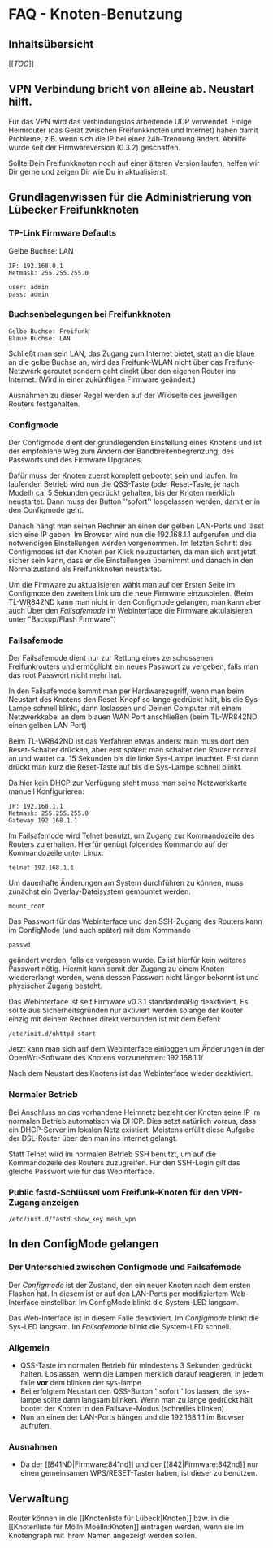 # FAQ - Knoten-Benutzung

## Inhaltsübersicht
[[_TOC_]]

## VPN Verbindung bricht von alleine ab. Neustart hilft.

Für das VPN wird das verbindungslos arbeitende UDP verwendet.
Einige Heimrouter (das Gerät zwischen Freifunkknoten und Internet) haben damit Probleme, z.B. wenn sich die IP bei einer 24h-Trennung ändert.
Abhilfe wurde seit der Firmwareversion (0.3.2) geschaffen.

Sollte Dein Freifunkknoten noch auf einer älteren Version laufen, helfen wir Dir gerne und zeigen Dir wie Du in aktualisierst.

## Grundlagenwissen für die Administrierung von Lübecker Freifunkknoten
### TP-Link Firmware Defaults
Gelbe Buchse: LAN
```
IP: 192.168.0.1
Netmask: 255.255.255.0
```
```
user: admin
pass: admin
```

### Buchsenbelegungen bei Freifunkknoten
```
Gelbe Buchse: Freifunk
Blaue Buchse: LAN
```

Schließt man sein LAN, das Zugang zum Internet bietet, statt an die blaue an die gelbe Buchse an, wird das Freifunk-WLAN nicht über das Freifunk-Netzwerk geroutet sondern geht direkt über den eigenen Router ins Internet. (Wird in einer zukünftigen Firmware geändert.)

Ausnahmen zu dieser Regel werden auf der Wikiseite des jeweiligen Routers festgehalten.

### Configmode
Der Configmode dient der grundlegenden Einstellung eines Knotens und ist der empfohlene Weg zum Ändern der Bandbreitenbegrenzung, des Passworts und des Firmware Upgrades.

Dafür muss der Knoten zuerst komplett gebootet sein und laufen.
Im laufenden Betrieb wird nun die QSS-Taste (oder Reset-Taste, je nach Modell) ca. 5 Sekunden gedrückt gehalten, bis der Knoten merklich neustartet.
Dann muss der Button ''sofort'' losgelassen werden, damit er in den Configmode geht.

Danach hängt man seinen Rechner an einen der gelben LAN-Ports und lässt sich eine IP geben.
Im Browser wird nun die 192.168.1.1 aufgerufen und die notwendigen Einstellungen werden vorgenommen.
Im letzten Schritt des Configmodes ist der Knoten per Klick neuzustarten, da man sich erst jetzt sicher sein kann, dass er die Einstellungen übernimmt und danach in den Normalzustand als Freifunkknoten neustartet.

Um die Firmware zu aktualisieren wählt man auf der Ersten Seite im Configmode den zweiten Link um die neue Firmware einzuspielen. (Beim TL-WR842ND kann man nicht in den Configmode gelangen, man kann aber auch Über den _Failsafemode_ im Webinterface die Firmware aktulaisieren unter "Backup/Flash Firmware")

### Failsafemode
Der Failsafemode dient nur zur Rettung eines zerschossenen Freifunkrouters und ermöglicht ein neues Passwort zu vergeben, falls man das root Passwort nicht mehr hat.

In den Failsafemode kommt man per Hardwarezugriff, wenn man beim Neustart des Knotens den Reset-Knopf so lange gedrückt hält, bis die Sys-Lampe schnell blinkt, dann loslassen und Deinen Computer mit einem Netzwerkkabel an dem blauen WAN Port anschließen (beim TL-WR842ND einen gelben LAN Port)

Beim TL-WR842ND ist das Verfahren etwas anders: man muss dort den Reset-Schalter drücken, aber erst später: man schaltet den Router normal an und wartet ca. 15 Sekunden bis die linke Sys-Lampe leuchtet.
Erst dann drückt man kurz die Reset-Taste auf bis die Sys-Lampe schnell blinkt.

Da hier kein DHCP zur Verfügung steht muss man seine Netzwerkkarte manuell Konfigurieren:
```
IP: 192.168.1.1
Netmask: 255.255.255.0
Gateway 192.168.1.1
```

Im Failsafemode wird Telnet benutzt, um Zugang zur Kommandozeile des Routers zu erhalten.
Hierfür genügt folgendes Kommando auf der Kommandozeile unter Linux: <br />
```
telnet 192.168.1.1
```

Um dauerhafte Änderungen am System durchführen zu können, muss zunächst ein Overlay-Dateisystem gemountet werden.
```
mount_root
``` 

Das Passwort für das Webinterface und den SSH-Zugang des Routers kann im ConfigMode (und auch später) mit dem Kommando
```
passwd
```
geändert werden, falls es vergessen wurde. Es ist hierfür kein weiteres Passwort nötig. Hiermit kann somit der Zugang zu einem Knoten wiedererlangt werden, wenn dessen Passwort nicht länger bekannt ist und physischer Zugang besteht.

Das Webinterface ist seit Firmware v0.3.1 standardmäßig deaktiviert.
Es sollte aus Sicherheitsgründen nur aktiviert werden solange der Router einzig mit deinem Rechner direkt verbunden ist mit dem Befehl:
```
/etc/init.d/uhttpd start
```

Jetzt kann man sich auf dem Webinterface einloggen um Änderungen in der OpenWrt-Software des Knotens vorzunehmen:
192.168.1.1/  

Nach dem Neustart des Knotens ist das Webinterface wieder deaktiviert.

### Normaler Betrieb
Bei Anschluss an das vorhandene Heimnetz bezieht der Knoten seine IP im normalen Betrieb automatisch via DHCP.
Dies setzt natürlich voraus, dass ein DHCP-Server im lokalen Netz existiert.
Meistens erfüllt diese Aufgabe der DSL-Router über den man ins Internet gelangt.

Statt Telnet wird im normalen Betrieb SSH benutzt, um auf die Kommandozeile des Routers zuzugreifen.
Für den SSH-Login gilt das gleiche Passwort wie für das Webinterface.

### Public fastd-Schlüssel vom Freifunk-Knoten für den VPN-Zugang anzeigen
```
/etc/init.d/fastd show_key mesh_vpn
```

## In den ConfigMode gelangen

### Der Unterschied zwischen Configmode und Failsafemode
Der _Configmode_ ist der Zustand, den ein neuer Knoten nach dem ersten Flashen hat.
In diesem ist er auf den LAN-Ports per modifiziertem Web-Interface einstellbar.
Im ConfigMode blinkt die System-LED langsam.

Das Web-Interface ist in diesem Falle deaktiviert.
Im _Configmode_ blinkt die Sys-LED langsam.
Im _Failsafemode_ blinkt die System-LED schnell.

### Allgemein
* QSS-Taste im normalen Betrieb für mindestens 3 Sekunden gedrückt halten. Loslassen, wenn die Lampen merklich darauf reagieren, in jedem falle **vor** dem blinken der sys-lampe
* Bei erfolgtem Neustart den QSS-Button ''sofort'' los lassen, die sys-lampe sollte dann langsam blinken. Wenn man zu lange gedrückt hält bootet der Knoten in den Failsave-Modus (schnelles blinken)
* Nun an einen der LAN-Ports hängen und die 192.168.1.1 im Browser aufrufen.

### Ausnahmen
* Da der [[841ND|Firmware:841nd]] und der [[842|Firmware:842nd]] nur einen gemeinsamen WPS/RESET-Taster haben, ist dieser zu benutzen.

## Verwaltung
Router können in die [[Knotenliste für Lübeck|Knoten]] bzw. in die [[Knotenliste für Mölln|Moelln:Knoten]] eintragen werden, wenn sie im Knotengraph mit ihrem Namen angezeigt werden sollen.
